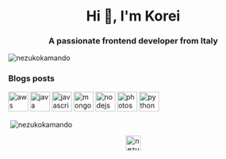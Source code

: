 <h1 align="center">Hi 👋, I'm Korei</h1>
<h3 align="center">A passionate frontend developer from Italy</h3>

<p align="left"> <img src="https://komarev.com/ghpvc/?username=nezukokamando" alt="nezukokamando" /> </p>

### Blogs posts
<!-- BLOG-POST-LIST:START -->
<!-- BLOG-POST-LIST:END -->

<p align="left"><img src="https://devicons.github.io/devicon/devicon.git/icons/amazonwebservices/amazonwebservices-original-wordmark.svg" alt="aws" width="40" height="40"/> <img src="https://devicons.github.io/devicon/devicon.git/icons/java/java-original-wordmark.svg" alt="java" width="40" height="40"/> <img src="https://devicons.github.io/devicon/devicon.git/icons/javascript/javascript-original.svg" alt="javascript" width="40" height="40"/> <img src="https://devicons.github.io/devicon/devicon.git/icons/mongodb/mongodb-original-wordmark.svg" alt="mongodb" width="40" height="40"/> <img src="https://devicons.github.io/devicon/devicon.git/icons/nodejs/nodejs-original-wordmark.svg" alt="nodejs" width="40" height="40"/> <img src="https://devicons.github.io/devicon/devicon.git/icons/photoshop/photoshop-plain.svg" alt="photoshop" width="40" height="40"/> <img src="https://devicons.github.io/devicon/devicon.git/icons/python/python-original.svg" alt="python" width="40" height="40"/></p>

<p>&nbsp;<img align="center" src="https://github-readme-stats.vercel.app/api?username=nezukokamando&show_icons=true" alt="nezukokamando" /></p>

<p align="center">
<a href="https://dev.to/nezukokamado" target="blank"><img align="center" src="https://cdn.jsdelivr.net/npm/simple-icons@3.0.1/icons/dev-dot-to.svg" alt="nezukokamado" height="30" width="30" /></a>
</p>
